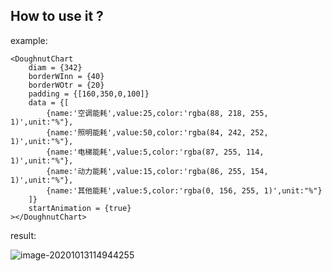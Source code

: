 ## How to use it ?

example:

```react
<DoughnutChart 
    diam = {342}
    borderWInn = {40}
    borderWOtr = {20}
    padding = {[160,350,0,100]}
    data = {[
        {name:'空调能耗',value:25,color:'rgba(88, 218, 255, 1)',unit:"%"},
        {name:'照明能耗',value:50,color:'rgba(84, 242, 252, 1)',unit:"%"},
        {name:'电梯能耗',value:5,color:'rgba(87, 255, 114, 1)',unit:"%"},
        {name:'动力能耗',value:15,color:'rgba(86, 255, 154, 1)',unit:"%"},
        {name:'其他能耗',value:5,color:'rgba(0, 156, 255, 1)',unit:"%"}
    ]}
    startAnimation = {true}
></DoughnutChart>
```

result:

![image-20201013114944255](C:\Users\iu\AppData\Roaming\Typora\typora-user-images\image-20201013114944255.png)

